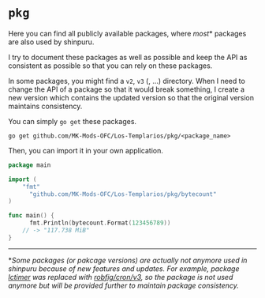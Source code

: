# `pkg`

Here you can find all publicly available packages, where *most** packages are also used by shinpuru.

I try to document these packages as well as possible and keep the API as consistent as possible so that you can rely on these packages.

In some packages, you might find a `v2`, `v3` (, ...) directory. When I need to change the API of a package so that it would break something, I create a new version which contains the updated version so that the original version maintains consistency.

You can simply `go get` these packages.
```
go get github.com/MK-Mods-OFC/Los-Templarios/pkg/<package_name>
```

Then, you can import it in your own application.
```go
package main

import (
    "fmt"
	  "github.com/MK-Mods-OFC/Los-Templarios/pkg/bytecount"
)

func main() {
	  fmt.Println(bytecount.Format(123456789))
    // -> "117.738 MiB"
}
```

---
**Some packages (or pakcage versions) are actually not anymore used in shinpuru because of new features and updates. For example, package [lctimer](lctimer) was replaced with [robfig/cron/v3](https://github.com/robfig/cron), so the package is not used anymore but will be provided further to maintain package consistency.*